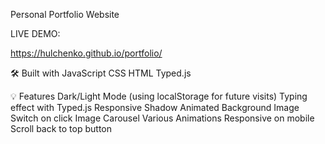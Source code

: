 Personal Portfolio Website

LIVE DEMO:

https://hulchenko.github.io/portfolio/

🛠️ Built with
JavaScript
CSS
HTML
Typed.js

💡 Features
Dark/Light Mode (using localStorage for future visits)
Typing effect with Typed.js
Responsive Shadow
Animated Background
Image Switch on click
Image Carousel
Various Animations
Responsive on mobile
Scroll back to top button

